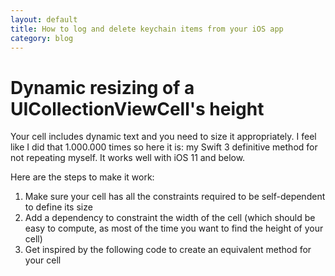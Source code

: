 ```yaml
---
layout: default
title: How to log and delete keychain items from your iOS app
category: blog
---
```


# Dynamic resizing of a UICollectionViewCell's height

Your cell includes dynamic text and you need to size it appropriately. I feel
like I did that 1.000.000 times so here it is: my Swift 3 definitive method
for not repeating myself. It works well with iOS 11 and below.

Here are the steps to make it work:

1. Make sure your cell has all the constraints required to be self-dependent to
   define its size
1. Add a dependency to constraint the width of the cell (which should be easy to
   compute, as most of the time you want to find the height of your cell)
1. Get inspired by the following code to create an equivalent method for your cell

<script src="https://gist.github.com/dirtyhenry/1820b9cb07095c42f427e38a912477d4.js">
</script>
